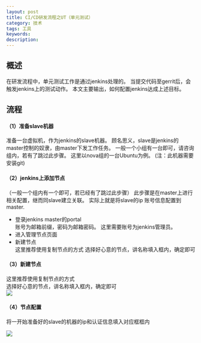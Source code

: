 ```yaml
---
layout: post
title: CI/CD研发流程之UT（单元测试）
category: 技术
tags: 工具
keywords: 
description: 
---
```


## 概述 ##

在研发流程中，单元测试工作是通过jenkins处理的。
当提交代码至gerrit后，会触发jenkins上的测试动作。
本文主要输出，如何配置jenkins达成上述目标。

## 流程 ##

#### （1）准备slave机器 ####

准备一台虚拟机，作为jenkins的slave机器。
顾名思义，slave是jenkins的master控制的奴隶，由master下发工作任务。
一般一个小组有一台即可，请咨询组内，若有了跳过此步骤。
这里以nova组的一台Ubuntu为例。
(注：此机器需要安装git)

#### （2）jenkins上添加节点 ####

（一般一个组内有一个即可，若已经有了跳过此步骤）
此步骤是在master上进行相关配置，继而同slave建立关联。
实际上就是将slave的ip 账号信息配置到master.

- 登录jenkins master的portal  
  账号为邮箱前缀，密码为邮箱密码。
  这里需要账号为jenkins管理员。
- 进入管理节点页面
- 新建节点  
  这里推荐使用复制节点的方式
  选择好心意的节点，讲名称填入框内，确定即可 

#### （3）新建节点 ####

  这里推荐使用复制节点的方式  
  选择好心意的节点，讲名称填入框内，确定即可  
  ![](http://i.imgur.com/HLqwF32.png)

#### （4）节点配置 ####

将一开始准备好的slave的机器的ip和认证信息填入对应框框内

![](http://i.imgur.com/c2WNKEd.png)

